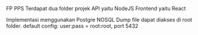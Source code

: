 FP PPS
Terdapat dua folder projek
API yaitu NodeJS
Frontend yaitu React

Implementasi menggunakan Postgre NOSQL
Dump file dapat diakses di root folder.
default config: user:pass = root:root, port 5432
